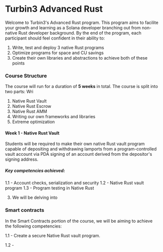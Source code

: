 # Turbin3 Advanced Rust

Welcome to Turbin3's Advanced Rust program. This program aims to facilite your growth and learning as a Solana developer branching out from non-native Rust developer background. By the end of the program, each participant should feel confident in their ability to:

1. Write, test and deploy 3 native Rust programs
2. Optimize programs for space and CU savings
3. Create their own libraries and abstractions to achieve both of these points

### Course Structure

The course will run for a duration of **5 weeks** in total. The course is split into two parts: Wri

1. Native Rust Vault
2. Native Rust Escrow
3. Native Rust AMM
4. Writing our own frameworks and libraries
5. Extreme optimization

#### Week 1 - Native Rust Vault

Students will be required to make their own native Rust vault program capable of depositing and withdrawing lamports from a program-controlled vault account via PDA signing of an account derived from the depositor's signing address.

##### Key competencies achieved:

1.1 - Account checks, serialization and security
1.2 - Native Rust vault program
1.3 - Program testing in Native Rust

3. We will be delving into

### Smart contracts

In the Smart Contracts portion of the course, we will be aiming to achieve the following competencies:

1.1 - Create a secure Native Rust vault program.

1.2 -